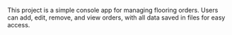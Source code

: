 This project is a simple console app for managing flooring orders. Users can add, edit, remove, and view orders, with all data saved in files for easy access.
